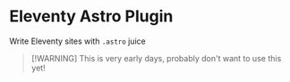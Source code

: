 # Eleventy Astro Plugin

Write Eleventy sites with `.astro` juice

> [!WARNING] This is very early days, probably don't want to use this yet!
